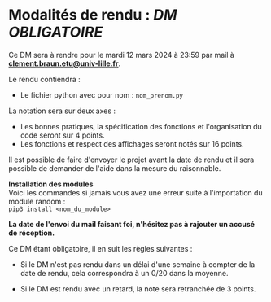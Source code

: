 # Modalités de rendu : ***DM OBLIGATOIRE***  
Ce DM sera à rendre pour le mardi 12 mars 2024 à 23:59 par mail à **clement.braun.etu@univ-lille.fr**.

Le rendu contiendra : 
- Le fichier python avec pour nom : `nom_prenom.py`

La notation sera sur deux axes :
* Les bonnes pratiques, la spécification des fonctions et l'organisation du code seront sur 4 points.
* Les fonctions et respect des affichages seront notés sur 16 points.

Il est possible de faire d'envoyer le projet avant la date de rendu et il sera possible de demander de l'aide dans la mesure du raisonnable.

**Installation des modules**  
Voici les commandes si jamais vous avez une erreur suite à l'importation du module random :  
`pip3 install <nom_du_module>`

**La date de l'envoi du mail faisant foi, n'hésitez pas à rajouter un accusé de réception.**
<br>

Ce DM étant obligatoire, il en suit les règles suivantes :  

- Si le DM n'est pas rendu dans un délai d'une semaine à compter de la date de rendu, cela correspondra à un 0/20 dans la moyenne.
  
- Si le DM est rendu avec un retard, la note sera retranchée de 3 points.

